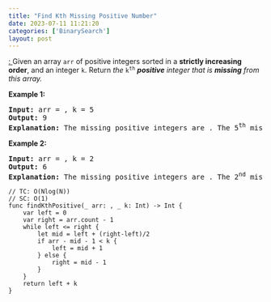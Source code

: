 ```yaml
---
title: "Find Kth Missing Positive Number"
date: 2023-07-11 11:21:20
categories: ['BinarySearch']
layout: post
---
```


<!-- wp:paragraph -->
<a href="https://leetcode.com/problems/kth-missing-positive-number/description/" target="_blank" rel="noopener" title="">: </a>Given an array <code>arr</code> of positive integers sorted in a <strong>strictly increasing order</strong>, and an integer <code>k</code>. Return <em>the</em> <code>k<sup>th</sup></code> <em><strong>positive</strong> integer that is <strong>missing</strong> from this array.</em>


<!-- /wp:paragraph -->

<!-- wp:paragraph -->
<strong>Example 1:</strong>


<!-- /wp:paragraph -->

<!-- wp:preformatted -->
<pre class="wp-block-preformatted"><strong>Input:</strong> arr = , k = 5
<strong>Output:</strong> 9
<strong>Explanation: </strong>The missing positive integers are . The 5<sup>th</sup> missing positive integer is 9.</pre>
<!-- /wp:preformatted -->

<!-- wp:paragraph -->
<strong>Example 2:</strong>


<!-- /wp:paragraph -->

<!-- wp:preformatted -->
<pre class="wp-block-preformatted"><strong>Input:</strong> arr = , k = 2
<strong>Output:</strong> 6
<strong>Explanation: </strong>The missing positive integers are . The 2<sup>nd</sup> missing positive integer is 6.</pre>
<!-- /wp:preformatted -->

<!-- wp:code -->
<pre class="wp-block-code"><code lang="swift" class="language-swift">// TC: O(Nlog(N))
// SC: O(1)
func findKthPositive(_ arr: , _ k: Int) -> Int {
    var left = 0
    var right = arr.count - 1
    while left <= right {
        let mid = left + (right-left)/2
        if arr - mid - 1 < k {
            left = mid + 1
        } else {
            right = mid - 1
        }
    }
    return left + k
}
</code></pre>
<!-- /wp:code -->